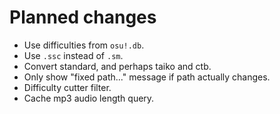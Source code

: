 

# Planned changes

- Use difficulties from `osu!.db`.
- Use `.ssc` instead of `.sm`.
- Convert standard, and perhaps taiko and ctb.
- Only show "fixed path..." message if path actually changes.
- Difficulty cutter filter.
- Cache mp3 audio length query.
